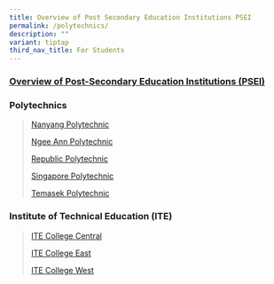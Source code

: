 ```yaml
---
title: Overview of Post Secondary Education Institutions PSEI
permalink: /polytechnics/
description: ""
variant: tiptap
third_nav_title: For Students
---
```

<h3><a href="https://www.moe.gov.sg/post-secondary/overview" rel="noopener nofollow" target="_blank">Overview of Post-Secondary Education Institutions (PSEI)</a></h3>
<h3>Polytechnics</h3>
<blockquote>
<p><a href="https://www.nyp.edu.sg/" rel="noopener noreferrer nofollow" target="_blank">Nanyang Polytechnic</a>
</p>
<p><a href="https://www.np.edu.sg/" rel="noopener noreferrer nofollow" target="_blank">Ngee Ann Polytechnic</a>
</p>
<p><a href="https://www.rp.edu.sg/" rel="noopener noreferrer nofollow" target="_blank">Republic Polytechnic</a>
</p>
<p><a href="https://www.sp.edu.sg/" rel="noopener noreferrer nofollow" target="_blank">Singapore Polytechnic</a>
</p>
<p><a href="https://www.tp.edu.sg/eae/" rel="noopener noreferrer nofollow" target="_blank">Temasek Polytechnic</a>
</p>
</blockquote>
<h3>Institute of Technical Education (ITE)</h3>
<blockquote>
<p><a href="https://www.ite.edu.sg/colleges/ite-college-central" rel="noopener nofollow" target="_blank">ITE College Central</a>
</p>
<p><a href="https://www.ite.edu.sg/colleges/ite-college-east" rel="noopener nofollow" target="_blank">ITE College East</a>
</p>
<p><a href="https://www.ite.edu.sg/colleges/ite-college-west" rel="noopener nofollow" target="_blank">ITE College West</a>
</p>
</blockquote>
<p></p>